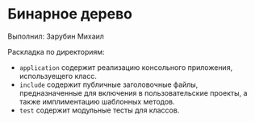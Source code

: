 # Бинарное дерево

Выполнил: Зарубин Михаил

Раскладка по директориям:

  - `application` содержит реализацию консольного приложения, используещего
    класс.
  - `include` содержит публичные заголовочные файлы, предназначенные для
    включения в пользовательские проекты, а также имплиментацию шаблонных
    методов.
  - `test` содержит модульные тесты для классов.

<!-- - `docs` содержит документацию на класс. -->
